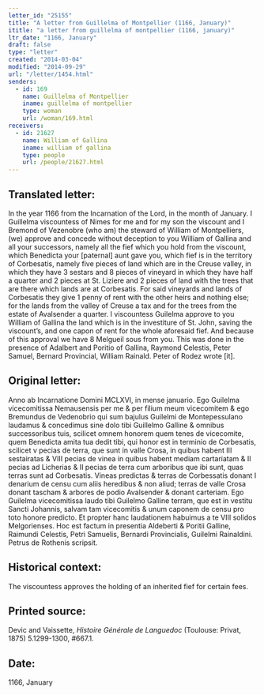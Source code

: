 ```yaml
---
letter_id: "25155"
title: "A letter from Guillelma of Montpellier (1166, January)"
ititle: "a letter from guillelma of montpellier (1166, january)"
ltr_date: "1166, January"
draft: false
type: "letter"
created: "2014-03-04"
modified: "2014-09-29"
url: "/letter/1454.html"
senders:
  - id: 169
    name: Guillelma of Montpellier
    iname: guillelma of montpellier
    type: woman
    url: /woman/169.html
receivers:
  - id: 21627
    name: William of Gallina
    iname: william of gallina
    type: people
    url: /people/21627.html
---
```

<h2> Translated letter:</h2>In the year 1166 from the Incarnation of the Lord, in the month of January.  I Guillelma viscountess of Nimes for me and for my son the viscount and I Bremond of Vezenobre  (who am) the steward of William of Montpelliers, (we) approve and concede without deception to you William of Gallina and all your successors, namely all the fief which you hold from the viscount, which Benedicta your [paternal] aunt gave you, which fief  is in the territory of Corbesatis, namely five pieces of land which are in the Creuse valley, in which they have 3 sestars and 8 pieces of vineyard in which they have half a quarter and 2 pieces at St. Liziere and 2 pieces of land with the trees that are there which lands are at Corbesatis.  For said vineyards and lands of Corbesatis they give 1 penny of rent with the other heirs and nothing else; for the lands from the valley of Creuse a tax and for the trees from the estate of  Avalsender a quarter.  I viscountess Guilelma approve to you William of Gallina the land which is in the investiture of St. John, saving the viscount’s, and one capon of rent for the whole aforesaid fief.  And because of this approval we have 8 Melgueil sous from you.  This was done in the presence of Adalbert and Poritio of Gallina, Raymond Celestis, Peter Samuel, Bernard Provincial, William Rainald.  Peter of Rodez wrote [it].
<h2 class="mt-4"> Original letter:</h2>Anno ab Incarnatione Domini MCLXVI, in mense januario.  Ego Guilelma vicecomitissa Nemausensis per me & per filium meum vicecomitem & ego Bremundus de Vedenobrio qui sum bajulus Guilelmi de Montepessulano laudamus & concedimus sine dolo tibi Guillelmo Galline & omnibus successoribus tuis, scilicet omnem honorem quem tenes de vicecomite, quem Benedicta amita tua dedit tibi, qui honor est in terminio de Corbesatis, scilicet v pecias de terra, que sunt in valle Crosa, in quibus habent III sestairatas & VIII pecias de vinea in quibus habent mediam cartariatam & II pecias ad Licherias & II pecias de terra cum arboribus que ibi sunt, quas terras sunt ad Corbesatis. Vineas predictas & terras de Corbessatis donant I denarium de censu cum aliis heredibus & non aliud; terras de valle Crosa donant tascham & arbores de podio Avalsender & donant carteriam. Ego Guilelma vicecomitissa laudo tibi Guilelmo Galline terram, que est in vestitu Sancti Johannis, salvam tam vicecomitis & unum caponem de censu pro toto honore predicto. Et propter hanc laudationem habuimus a te VIII solidos Melgorienses. Hoc est factum in presentia Aldeberti & Poritii Galline, Raimundi Celestis, Petri Samuelis, Bernardi Provincialis, Guilelmi Rainaldini. Petrus de Rothenis scripsit.
<h2 class="mt-4"> Historical context:</h2>The viscountess approves the holding of an inherited fief for certain fees.
<h2 class="mt-4"> Printed source:</h2><p>Devic and Vaissette, <em>Histoire</em> <em>Générale&nbsp;de Languedoc</em> (Toulouse: Privat, 1875) 5.1299-1300, #667.1.</p><h2 class="mt-4"> Date:</h2>1166, January